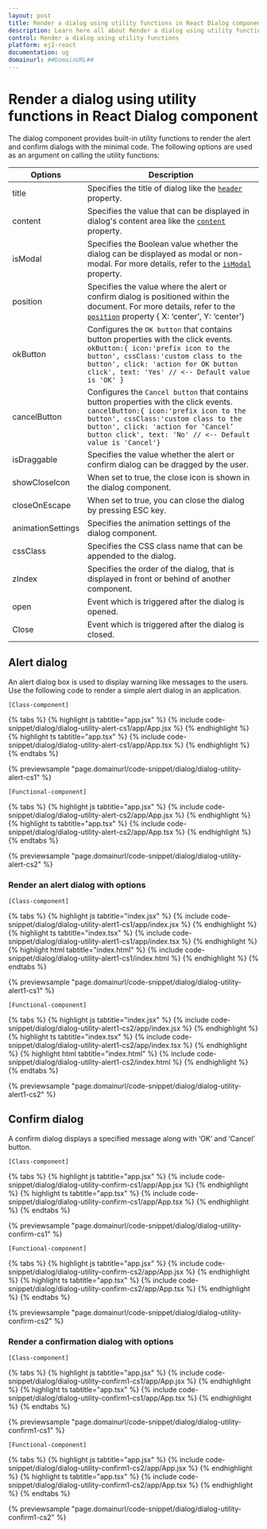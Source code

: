 ```yaml
---
layout: post
title: Render a dialog using utility functions in React Dialog component | Syncfusion
description: Learn here all about Render a dialog using utility functions in Syncfusion React Dialog component of Syncfusion Essential JS 2 and more.
control: Render a dialog using utility functions 
platform: ej2-react
documentation: ug
domainurl: ##DomainURL##
---
```


# Render a dialog using utility functions in React Dialog component

The dialog component provides built-in utility functions to render the alert and confirm dialogs with the minimal code.
The following options are used as an argument on calling the utility functions:

| Options   | Description |
|-----------|-------------|
| title | Specifies the title of dialog like the [`header`](https://ej2.syncfusion.com/react/documentation/api/dialog/#header) property.|
| content | Specifies the value that can be displayed in dialog's content area like the [`content`](https://ej2.syncfusion.com/react/documentation/api/dialog/#content) property. |
| isModal | Specifies the Boolean value whether the dialog can be displayed as modal or non-modal. For more details, refer to the [`isModal`](https://ej2.syncfusion.com/react/documentation/api/dialog/#ismodal) property.|
| position | Specifies the value where the alert or confirm dialog is positioned within the document. For more details, refer to the [`position`](https://ej2.syncfusion.com/react/documentation/api/dialog/#position) property { X: ‘center’, Y: ‘center’}|
| okButton | Configures the `OK button` that contains button properties with the click events. `okButton:{ icon:'prefix icon to the button', cssClass:'custom class to the button', click: 'action for OK button click', text: 'Yes' // <-- Default value is 'OK' }`|
| cancelButton | Configures the `Cancel button` that contains button properties with the click events. `cancelButton:{ icon:'prefix icon to the button', cssClass:'custom class to the button', click: 'action for ‘Cancel’ button click', text: 'No' // <-- Default value is 'Cancel'}`|
|isDraggable|Specifies the value whether the alert or confirm dialog can be dragged by the user.|
| showCloseIcon | When set to true, the close icon is shown in the dialog component. |
|closeOnEscape|When set to true, you can close the dialog by pressing ESC key.|
| animationSettings |Specifies the animation settings of the dialog component. |
| cssClass |Specifies the CSS class name that can be appended to the dialog. |
| zIndex |Specifies the order of the dialog, that is displayed in front or behind of another component. |
| open |Event which is triggered after the dialog is opened. |
| Close |Event which is triggered after the dialog is closed. |

## Alert dialog

An alert dialog box is used to display warning like messages to the users. Use the following code to render a simple alert dialog in an application.

`[Class-component]`

{% tabs %}
{% highlight js tabtitle="app.jsx" %}
{% include code-snippet/dialog/dialog-utility-alert-cs1/app/App.jsx %}
{% endhighlight %}
{% highlight ts tabtitle="app.tsx" %}
{% include code-snippet/dialog/dialog-utility-alert-cs1/app/App.tsx %}
{% endhighlight %}
{% endtabs %}

 {% previewsample "page.domainurl/code-snippet/dialog/dialog-utility-alert-cs1" %}

`[Functional-component]`

{% tabs %}
{% highlight js tabtitle="app.jsx" %}
{% include code-snippet/dialog/dialog-utility-alert-cs2/app/App.jsx %}
{% endhighlight %}
{% highlight ts tabtitle="app.tsx" %}
{% include code-snippet/dialog/dialog-utility-alert-cs2/app/App.tsx %}
{% endhighlight %}
{% endtabs %}

 {% previewsample "page.domainurl/code-snippet/dialog/dialog-utility-alert-cs2" %}

### Render an alert dialog with options

`[Class-component]`

{% tabs %}
{% highlight js tabtitle="index.jsx" %}
{% include code-snippet/dialog/dialog-utility-alert1-cs1/app/index.jsx %}
{% endhighlight %}
{% highlight ts tabtitle="index.tsx" %}
{% include code-snippet/dialog/dialog-utility-alert1-cs1/app/index.tsx %}
{% endhighlight %}
{% highlight html tabtitle="index.html" %}
{% include code-snippet/dialog/dialog-utility-alert1-cs1/index.html %}
{% endhighlight %}
{% endtabs %}
        
{% previewsample "page.domainurl/code-snippet/dialog/dialog-utility-alert1-cs1" %}

`[Functional-component]`

{% tabs %}
{% highlight js tabtitle="index.jsx" %}
{% include code-snippet/dialog/dialog-utility-alert1-cs2/app/index.jsx %}
{% endhighlight %}
{% highlight ts tabtitle="index.tsx" %}
{% include code-snippet/dialog/dialog-utility-alert1-cs2/app/index.tsx %}
{% endhighlight %}
{% highlight html tabtitle="index.html" %}
{% include code-snippet/dialog/dialog-utility-alert1-cs2/index.html %}
{% endhighlight %}
{% endtabs %}
        
{% previewsample "page.domainurl/code-snippet/dialog/dialog-utility-alert1-cs2" %}

## Confirm dialog

A confirm dialog displays a specified message along with ‘OK’ and ‘Cancel’ button.

`[Class-component]`

{% tabs %}
{% highlight js tabtitle="app.jsx" %}
{% include code-snippet/dialog/dialog-utility-confirm-cs1/app/App.jsx %}
{% endhighlight %}
{% highlight ts tabtitle="app.tsx" %}
{% include code-snippet/dialog/dialog-utility-confirm-cs1/app/App.tsx %}
{% endhighlight %}
{% endtabs %}

 {% previewsample "page.domainurl/code-snippet/dialog/dialog-utility-confirm-cs1" %}

`[Functional-component]`

{% tabs %}
{% highlight js tabtitle="app.jsx" %}
{% include code-snippet/dialog/dialog-utility-confirm-cs2/app/App.jsx %}
{% endhighlight %}
{% highlight ts tabtitle="app.tsx" %}
{% include code-snippet/dialog/dialog-utility-confirm-cs2/app/App.tsx %}
{% endhighlight %}
{% endtabs %}

 {% previewsample "page.domainurl/code-snippet/dialog/dialog-utility-confirm-cs2" %}

### Render a confirmation dialog with options

`[Class-component]`

{% tabs %}
{% highlight js tabtitle="app.jsx" %}
{% include code-snippet/dialog/dialog-utility-confirm1-cs1/app/App.jsx %}
{% endhighlight %}
{% highlight ts tabtitle="app.tsx" %}
{% include code-snippet/dialog/dialog-utility-confirm1-cs1/app/App.tsx %}
{% endhighlight %}
{% endtabs %}

 {% previewsample "page.domainurl/code-snippet/dialog/dialog-utility-confirm1-cs1" %}

`[Functional-component]`

{% tabs %}
{% highlight js tabtitle="app.jsx" %}
{% include code-snippet/dialog/dialog-utility-confirm1-cs2/app/App.jsx %}
{% endhighlight %}
{% highlight ts tabtitle="app.tsx" %}
{% include code-snippet/dialog/dialog-utility-confirm1-cs2/app/App.tsx %}
{% endhighlight %}
{% endtabs %}

 {% previewsample "page.domainurl/code-snippet/dialog/dialog-utility-confirm1-cs2" %}